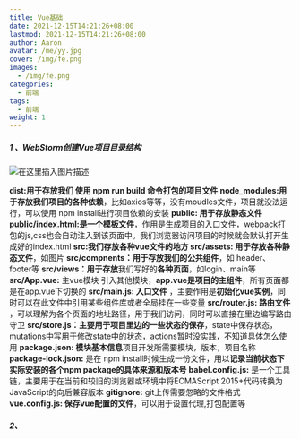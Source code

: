 ```yaml
---
title: Vue基础
date: 2021-12-15T14:21:26+08:00
lastmod: 2021-12-15T14:21:26+08:00
author: Aaron
avatar: /me/yy.jpg
cover: /img/fe.png
images:
  - /img/fe.png
categories:
  - 前端
tags:
  - 前端
weight: 1
---
```


##### 1 、WebStorm创建Vue项目目录结构

![在这里插入图片描述](https://gitee.com/aaronlynn/picture/raw/master/img/20210524185553119.png) 

**dist:**用于存放我们 使用 npm run build 命令**打包的项目文件**
**node_modules:**用于存放我们项目的**各种依赖**，比如axios等等，没有moudles文件，项目就没法运行，可以使用 npm install进行项目依赖的安装
**public: **用于**存放静态文件**
**public/index.html:**是一个**模板文件**，作用是生成项目的入口文件，webpack打包的js,css也会自动注入到该页面中。我们浏览器访问项目的时候就会默认打开生成好的index.html
**src:**我们存放各种vue文件的地方
**src/assets:** 用于存放各种**静态文件**，如图片
**src/compnents：**用于存放我们的**公共组件**，如 header、footer等
**src/views：**用于**存放**我们写好的**各种页面**，如login、main等
**src/App.vue:** 主vue模块 引入其他模块，**app.vue是项目的主组件**，所有页面都是在app.vue下切换的
**src/main.js:  入口文件** ，主要作用是**初始化vue实例**，同时可以在此文件中引用某些组件库或者全局挂在一些变量
**src/router.js: 路由文件** ，可以理解为各个页面的地址路径，用于我们访问，同时可以直接在里边编写路由守卫
**src/store.js：**主要用于项目里边的**一些状态的保存**，state中保存状态，mutations中写用于修改state中的状态，actions暂时没实践，不知道具体怎么使用
**package.json:    模块基本信息**项目开发所需要模块，版本，项目名称
**package-lock.json:**  是在 npm install时候生成一份文件，用以**记录当前状态下实际安装的各个npm package的具体来源和版本号**
**babel.config.js:**  是一个工具链，主要用于在当前和较旧的浏览器或环境中将ECMAScript 2015+代码转换为JavaScript的向后兼容版本
**gitignore:** git上传需要忽略的文件格式
**vue.config.js: **保存**vue配置的文件**，可以用于设置代理,打包配置等

##### 2、

